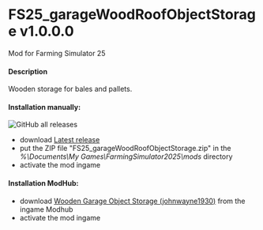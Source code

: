 # FS25_garageWoodRoofObjectStorage v1.0.0.0
Mod for Farming Simulator 25

#### Description
Wooden storage for bales and pallets.

#### Installation manually:
![GitHub all releases](https://img.shields.io/github/downloads/johnwayne1930/FS25_garageWoodRoofObjectStorage/total?label=Downloads&style=plastic)
* download [Latest release](https://github.com/johnwayne1930/FS25_garageWoodRoofObjectStorage/releases/latest)
* put the ZIP file "FS25_garageWoodRoofObjectStorage.zip" in the  
_%\Documents\My Games\FarmingSimulator2025\mods_ directory
* activate the mod ingame

#### Installation ModHub:
* download [Wooden Garage Object Storage (johnwayne1930)](https://www.farming-simulator.com/mod.php?mod_id=307433) from the ingame Modhub
* activate the mod ingame
